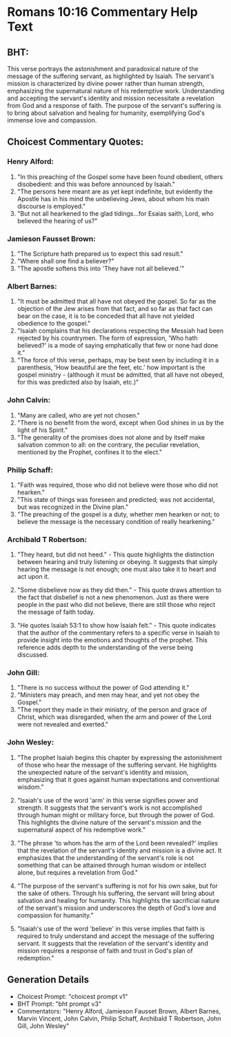 # Romans 10:16 Commentary Help Text

## BHT:
This verse portrays the astonishment and paradoxical nature of the message of the suffering servant, as highlighted by Isaiah. The servant's mission is characterized by divine power rather than human strength, emphasizing the supernatural nature of his redemptive work. Understanding and accepting the servant's identity and mission necessitate a revelation from God and a response of faith. The purpose of the servant's suffering is to bring about salvation and healing for humanity, exemplifying God's immense love and compassion.

## Choicest Commentary Quotes:
### Henry Alford:
1. "In this preaching of the Gospel some have been found obedient, others disobedient: and this was before announced by Isaiah." 
2. "The persons here meant are as yet kept indefinite, but evidently the Apostle has in his mind the unbelieving Jews, about whom his main discourse is employed." 
3. "But not all hearkened to the glad tidings...for Esaias saith, Lord, who believed the hearing of us?"

### Jamieson Fausset Brown:
1. "The Scripture hath prepared us to expect this sad result."
2. "Where shall one find a believer?"
3. "The apostle softens this into 'They have not all believed.'"

### Albert Barnes:
1. "It must be admitted that all have not obeyed the gospel. So far as the objection of the Jew arises from that fact, and so far as that fact can bear on the case, it is to be conceded that all have not yielded obedience to the gospel."
2. "Isaiah complains that his declarations respecting the Messiah had been rejected by his countrymen. The form of expression, 'Who hath believed?' is a mode of saying emphatically that few or none had done it."
3. "The force of this verse, perhaps, may be best seen by including it in a parenthesis, 'How beautiful are the feet, etc.' how important is the gospel ministry - (although it must be admitted, that all have not obeyed, for this was predicted also by Isaiah, etc.)"

### John Calvin:
1. "Many are called, who are yet not chosen."
2. "There is no benefit from the word, except when God shines in us by the light of his Spirit."
3. "The generality of the promises does not alone and by itself make salvation common to all: on the contrary, the peculiar revelation, mentioned by the Prophet, confines it to the elect."

### Philip Schaff:
1. "Faith was required, those who did not believe were those who did not hearken."
2. "This state of things was foreseen and predicted; was not accidental, but was recognized in the Divine plan."
3. "The preaching of the gospel is a duty, whether men hearken or not; to believe the message is the necessary condition of really hearkening."

### Archibald T Robertson:
1. "They heard, but did not heed." - This quote highlights the distinction between hearing and truly listening or obeying. It suggests that simply hearing the message is not enough; one must also take it to heart and act upon it.

2. "Some disbelieve now as they did then." - This quote draws attention to the fact that disbelief is not a new phenomenon. Just as there were people in the past who did not believe, there are still those who reject the message of faith today.

3. "He quotes Isaiah 53:1 to show how Isaiah felt." - This quote indicates that the author of the commentary refers to a specific verse in Isaiah to provide insight into the emotions and thoughts of the prophet. This reference adds depth to the understanding of the verse being discussed.

### John Gill:
1. "There is no success without the power of God attending it."
2. "Ministers may preach, and men may hear, and yet not obey the Gospel."
3. "The report they made in their ministry, of the person and grace of Christ, which was disregarded, when the arm and power of the Lord were not revealed and exerted."

### John Wesley:
1. "The prophet Isaiah begins this chapter by expressing the astonishment of those who hear the message of the suffering servant. He highlights the unexpected nature of the servant's identity and mission, emphasizing that it goes against human expectations and conventional wisdom." 

2. "Isaiah's use of the word 'arm' in this verse signifies power and strength. It suggests that the servant's work is not accomplished through human might or military force, but through the power of God. This highlights the divine nature of the servant's mission and the supernatural aspect of his redemptive work."

3. "The phrase 'to whom has the arm of the Lord been revealed?' implies that the revelation of the servant's identity and mission is a divine act. It emphasizes that the understanding of the servant's role is not something that can be attained through human wisdom or intellect alone, but requires a revelation from God."

4. "The purpose of the servant's suffering is not for his own sake, but for the sake of others. Through his suffering, the servant will bring about salvation and healing for humanity. This highlights the sacrificial nature of the servant's mission and underscores the depth of God's love and compassion for humanity."

5. "Isaiah's use of the word 'believe' in this verse implies that faith is required to truly understand and accept the message of the suffering servant. It suggests that the revelation of the servant's identity and mission requires a response of faith and trust in God's plan of redemption."


## Generation Details
- Choicest Prompt: "choicest prompt v1"
- BHT Prompt: "bht prompt v3"
- Commentators: "Henry Alford, Jamieson Fausset Brown, Albert Barnes, Marvin Vincent, John Calvin, Philip Schaff, Archibald T Robertson, John Gill, John Wesley"
